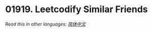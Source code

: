 # 01919. Leetcodify Similar Friends

  _Read this in other languages:_
    [_简体中文_](README.zh-CN.md)


